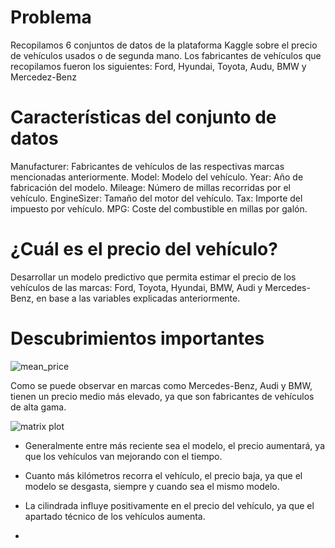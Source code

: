# Problema

Recopilamos 6 conjuntos de datos de la plataforma Kaggle sobre el precio de vehículos usados ​​o de segunda mano. Los fabricantes de vehículos que recopilamos fueron los siguientes: Ford, Hyundai, Toyota, Audu, BMW y Mercedez-Benz

# Características del conjunto de datos

Manufacturer: Fabricantes de vehículos de las respectivas marcas mencionadas anteriormente.
Model: Modelo del vehículo.
Year: Año de fabricación del modelo.
Mileage: Número de millas recorridas por el vehículo.
EngineSizer: Tamaño del motor del vehículo.
Tax: Importe del impuesto por vehículo.
MPG: Coste del combustible en millas por galón.

# ¿Cuál es el precio del vehículo?

Desarrollar un modelo predictivo que permita estimar el precio de los vehículos de las marcas: Ford, Toyota, Hyundai, BMW, Audi y Mercedes-Benz, en base a las variables explicadas anteriormente.

# Descubrimientos importantes

![mean_price](https://user-images.githubusercontent.com/85312561/187807320-c551598b-4eae-4f27-a781-66e90d4d13ed.png)

Como se puede observar en marcas como Mercedes-Benz, Audi y BMW, tienen un precio medio más elevado, ya que son fabricantes de vehículos de alta gama.

![matrix plot](https://user-images.githubusercontent.com/85312561/187807773-39d1df0b-e2a0-408f-b1f2-f186d695380e.png)

* Generalmente entre más reciente sea el modelo, el precio aumentará, ya que los vehículos van mejorando con el tiempo.
* Cuanto más kilómetros recorra el vehículo, el precio baja, ya que el modelo se desgasta, siempre y cuando sea el mismo modelo.
* La cilindrada influye positivamente en el precio del vehículo, ya que el apartado técnico de los vehículos aumenta.

* 
